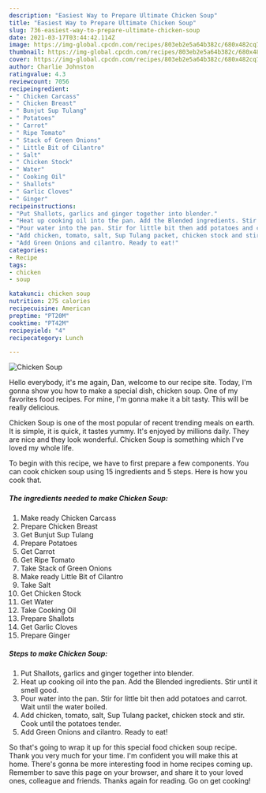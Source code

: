 ```yaml
---
description: "Easiest Way to Prepare Ultimate Chicken Soup"
title: "Easiest Way to Prepare Ultimate Chicken Soup"
slug: 736-easiest-way-to-prepare-ultimate-chicken-soup
date: 2021-03-17T03:44:42.114Z
image: https://img-global.cpcdn.com/recipes/803eb2e5a64b382c/680x482cq70/chicken-soup-recipe-main-photo.jpg
thumbnail: https://img-global.cpcdn.com/recipes/803eb2e5a64b382c/680x482cq70/chicken-soup-recipe-main-photo.jpg
cover: https://img-global.cpcdn.com/recipes/803eb2e5a64b382c/680x482cq70/chicken-soup-recipe-main-photo.jpg
author: Charlie Johnston
ratingvalue: 4.3
reviewcount: 7056
recipeingredient:
- " Chicken Carcass"
- " Chicken Breast"
- " Bunjut Sup Tulang"
- " Potatoes"
- " Carrot"
- " Ripe Tomato"
- " Stack of Green Onions"
- " Little Bit of Cilantro"
- " Salt"
- " Chicken Stock"
- " Water"
- " Cooking Oil"
- " Shallots"
- " Garlic Cloves"
- " Ginger"
recipeinstructions:
- "Put Shallots, garlics and ginger together into blender."
- "Heat up cooking oil into the pan. Add the Blended ingredients. Stir until it smell good."
- "Pour water into the pan. Stir for little bit then add potatoes and carrot. Wait until the water boiled."
- "Add chicken, tomato, salt, Sup Tulang packet, chicken stock and stir. Cook until the potatoes tender."
- "Add Green Onions and cilantro. Ready to eat!"
categories:
- Recipe
tags:
- chicken
- soup

katakunci: chicken soup 
nutrition: 275 calories
recipecuisine: American
preptime: "PT20M"
cooktime: "PT42M"
recipeyield: "4"
recipecategory: Lunch

---
```



![Chicken Soup](https://img-global.cpcdn.com/recipes/803eb2e5a64b382c/680x482cq70/chicken-soup-recipe-main-photo.jpg)

Hello everybody, it's me again, Dan, welcome to our recipe site. Today, I'm gonna show you how to make a special dish, chicken soup. One of my favorites food recipes. For mine, I'm gonna make it a bit tasty. This will be really delicious.

Chicken Soup is one of the most popular of recent trending meals on earth. It is simple, it is quick, it tastes yummy. It's enjoyed by millions daily. They are nice and they look wonderful. Chicken Soup is something which I've loved my whole life.




To begin with this recipe, we have to first prepare a few components. You can cook chicken soup using 15 ingredients and 5 steps. Here is how you cook that.

<!--inarticleads1-->

##### The ingredients needed to make Chicken Soup:

1. Make ready  Chicken Carcass
1. Prepare  Chicken Breast
1. Get  Bunjut Sup Tulang
1. Prepare  Potatoes
1. Get  Carrot
1. Get  Ripe Tomato
1. Take  Stack of Green Onions
1. Make ready  Little Bit of Cilantro
1. Take  Salt
1. Get  Chicken Stock
1. Get  Water
1. Take  Cooking Oil
1. Prepare  Shallots
1. Get  Garlic Cloves
1. Prepare  Ginger




<!--inarticleads2-->

##### Steps to make Chicken Soup:

1. Put Shallots, garlics and ginger together into blender.
1. Heat up cooking oil into the pan. Add the Blended ingredients. Stir until it smell good.
1. Pour water into the pan. Stir for little bit then add potatoes and carrot. Wait until the water boiled.
1. Add chicken, tomato, salt, Sup Tulang packet, chicken stock and stir. Cook until the potatoes tender.
1. Add Green Onions and cilantro. Ready to eat!




So that's going to wrap it up for this special food chicken soup recipe. Thank you very much for your time. I'm confident you will make this at home. There's gonna be more interesting food in home recipes coming up. Remember to save this page on your browser, and share it to your loved ones, colleague and friends. Thanks again for reading. Go on get cooking!
